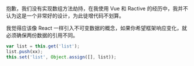 抱歉，我们没有实现数组方法劫持，在我使用 Vue 和 Ractive 的经历中，我并不认为这是一个非常好的设计，为此徒增代码不划算。

我觉得应该像 React 一样引入不可变数据的概念，如果你希望框架响应变化，就必须确保两份数据的引用不同。

```javascript
var list = this.get('list');
list.push(xx);
this.set('list', Object.assign([], list));
```